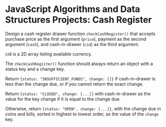 # JavaScript Algorithms and Data Structures Projects: Cash Register

Design a cash register drawer function `checkCashRegister()` that accepts purchase price as the first argument (`price`), payment as the second argument (`cash`), and cash-in-drawer (`cid`) as the third argument.

cid is a 2D array listing available currency.

The `checkCashRegister()` function should always return an object with a status key and a change key.

Return `{status: "INSUFFICIENT_FUNDS", change: []}` if cash-in-drawer is less than the change due, or if you cannot return the exact change.

Return `{status: "CLOSED", change: [...]}` with cash-in-drawer as the value for the key change if it is equal to the change due.

Otherwise, return `{status: "OPEN", change: [...]}`, with the change due in coins and bills, sorted in highest to lowest order, as the value of the `change` key.
